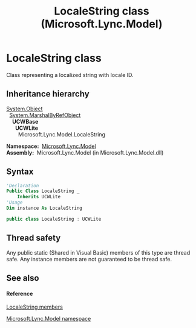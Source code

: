 ﻿---
title: LocaleString class (Microsoft.Lync.Model)
TOCTitle: LocaleString class
ms:assetid: T:Microsoft.Lync.Model.LocaleString_DI_3_UC_OCS14MrefLyncWPF
ms:mtpsurl: https://msdn.microsoft.com/en-us/library/microsoft.lync.model.localestring_di_3_uc_ocs14mreflyncwpf(v=office.15)
ms:contentKeyID: 48589944
ms.date: 07/28/2014
mtps_version: v=office.15
f1_keywords:
- Microsoft.Lync.Model.LocaleString
dev_langs:
- CSharp
- JScript
- VB
- other
---

# LocaleString class

Class representing a localized string with locale ID.

## Inheritance hierarchy

[System.Object](http://msdn2.microsoft.com/en-us/library/e5kfa45b)  
  [System.MarshalByRefObject](http://msdn2.microsoft.com/en-us/library/w4302s1f)  
    **UCWBase**  
      **UCWLite**  
        Microsoft.Lync.Model.LocaleString  

**Namespace:**  [Microsoft.Lync.Model](microsoft-lync-model-namespace_2.md)  
**Assembly:**  Microsoft.Lync.Model (in Microsoft.Lync.Model.dll)

## Syntax

``` vb
'Declaration
Public Class LocaleString _
    Inherits UCWLite
'Usage
Dim instance As LocaleString
```

``` csharp
public class LocaleString : UCWLite
```

## Thread safety

Any public static (Shared in Visual Basic) members of this type are thread safe. Any instance members are not guaranteed to be thread safe.

## See also

#### Reference

[LocaleString members](localestring-members-microsoft-lync-model_2.md)

[Microsoft.Lync.Model namespace](microsoft-lync-model-namespace_2.md)

